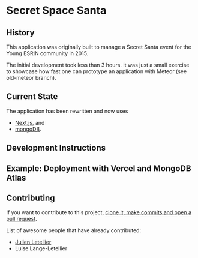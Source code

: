 # Secret Space Santa

## History

This application was originally built to manage a Secret Santa event for the Young ESRIN community in 2015.

The initial development took less than 3 hours. It was just a small exercise to showcase how fast one can prototype an application with Meteor (see old-meteor branch).

## Current State

The application has been rewritten and now uses

- [Next.js](https://github.com/vercel/next.js), and
- [mongoDB](https://www.mongodb.com/).

## Development Instructions



## Example: Deployment with Vercel and MongoDB Atlas



## Contributing

If you want to contribute to this project, 
[clone it, make commits and open a pull request](https://opensource.guide/how-to-contribute/).

List of awesome people that have already contributed:

- [Julien Letellier](https://github.com/jletellier)
- Luise Lange-Letellier

